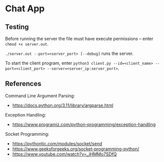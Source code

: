 # Chat App
## Testing
Before running the server the file must have execute permissions – enter `chmod +x server.out`.

`./server.out --port=<server_port> [--debug]` runs the server.

To start the client program, enter `python3 client.py --id=<client_name> --port=<client_port> --server=<server_ip:server_port>`.

## References
Command Line Argument Parsing:
* https://docs.python.org/3.11/library/argparse.html

Exception Handling:
* https://www.programiz.com/python-programming/exception-handling

Socket Programming:
* https://pythontic.com/modules/socket/send
* https://www.geeksforgeeks.org/socket-programming-python/
* https://www.youtube.com/watch?v=_iHMMo7SDfQ